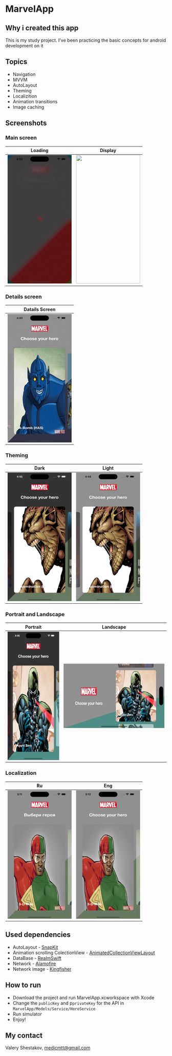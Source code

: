 # MarvelApp

## Why i created this app
This is my study project. I've been practicing the basic concepts for android development on it

## Topics
* Navigation
* MVVM
* AutoLayout
* Theming
* Localizition
* Animation transitions
* Image caching

## Screenshots

### Main screen

|                     Loading                     |                      Display                       |
|:-----------------------------------------------:|:--------------------------------------------------:|
| <img src="MarvelApp/Resources/Screenshots/loading.gif" width="200" height="400"> | <img src="MarvelApp/Resources/Screenshots/main_screen.gif" width="200" height="400"> |


### Details screen

|                    Datails Screen                    |
|:-------------------------------------------------:|
| <img src="MarvelApp/Resources/Screenshots/description_screen.gif" width="200" height="400"> |

### Theming

|                      Dark                       |                      Light                      |
|:-----------------------------------------------:|:-----------------------------------------------:|
| <img src="MarvelApp/Resources/Screenshots/dark.png" width="200" height="400"> | <img src="MarvelApp/Resources/Screenshots/light.png" width="200" height="400"> |

### Portrait and Landscape

|                    Portrait                     |                   Landscape                    |
|:-----------------------------------------------:|:----------------------------------------------:|
| <img src="MarvelApp/Resources/Screenshots/portrait.png" width="200" height="400"> | <img src="MarvelApp/Resources/Screenshots/landscape.png" width="400" height="200"> |

### Localization

|                        Ru                        |                      Eng                       |
|:------------------------------------------------:|:----------------------------------------------:|
| <img src="MarvelApp/Resources/Screenshots/localize_ru.png" width="200" height="400"> | <img src="MarvelApp/Resources/Screenshots/localize_eng.png" width="200" height="400"> |

## Used dependencies
* AutoLayout - [SnapKit](https://github.com/SnapKit/SnapKit)
* Animation scrolling ColectionView - [AnimatedCollectionViewLayout](https://github.com/KelvinJin/AnimatedCollectionViewLayout)
* DataBase - [RealmSwift](https://github.com/realm/realm-swift)
* Network - [Alamofire](https://github.com/Alamofire/Alamofire)
* Network image - [Kingfisher](https://github.com/onevcat/Kingfisher)

## How to run
* Download the project and run MarvelApp.xcworkspace with Xcode
* Change the `publicKey` and p`privateKey` for the API in `MarvelApp/Models/Service/HeroService`
* Run simulator
* Enjoy!

## My contact
Valery Shestakov, medicmtt@gmail.com

